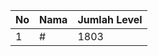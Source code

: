 | No | Nama            | Jumlah Level |
|----|-----------------|--------------|
| 1  | #    |    1803        |
